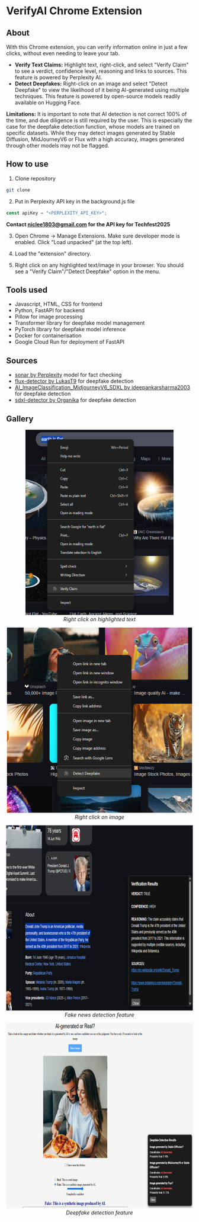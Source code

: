 # VerifyAI Chrome Extension
## About
With this Chrome extension, you can verify information online in just a few clicks, without even needing to leave your tab.
* **Verify Text Claims:** Highlight text, right-click, and select "Verify Claim" to see a verdict, confidence level, reasoning and links to sources. This feature is powered by Perplexity AI.
* **Detect Deepfakes:** Right-click on an image and select "Detect Deepfake" to view the likelihood of it being AI-generated using multiple techniques. This feature is powered by open-source models readily available on Hugging Face.

**Limitations:** It is important to note that AI detection is not correct 100% of the time, and due diligence is still required by the user. This is especially the case for the deepfake detection function, whose models are trained on specific datasets. While they may detect images generated by Stable Diffusion, MidJourneyV6 or Flux with a high accuracy, images generated through other models may not be flagged.

## How to use
1. Clone repository
``` bash
git clone
```

2. Put in Perplexity API key in the background.js file
``` javascript
const apiKey = "<PERPLEXITY_API_KEY>";
```
**Contact niclee1803@gmail.com for the API key for Techfest2025**

3. Open Chrome -> Manage Extensions. Make sure developer mode is enabled. Click "Load unpacked" (at the top left).
   
4. Load the "extension" directory.

5. Right click on any highlighted text/image in your browser. You should see a "Verify Claim"/"Detect Deepfake" option in the menu.

## Tools used
* Javascript, HTML, CSS for frontend
* Python, FastAPI for backend
* Pillow for image processing
* Transformer library for deepfake model management
* PyTorch library for deepfake model inference
* Docker for containerisation
* Google Cloud Run for deployment of FastAPI

## Sources
* [sonar by Perplexity](https://sonar.perplexity.ai/) model for fact checking
* [flux-detector by LukasT9](https://huggingface.co/LukasT9/flux-detector) for deepfake detection
* [AI_ImageClassification_MidjourneyV6_SDXL by ideepankarsharma2003](https://huggingface.co/ideepankarsharma2003/AI_ImageClassification_MidjourneyV6_SDXL) for deepfake detection
* [sdxl-detector by Organika](https://huggingface.co/Organika/sdxl-detector) for deepfake detection

## Gallery
<p align="center">
  <img src="screenshot4.png?raw=true" height="500" width="400" alt="sample" />
  <br />
  <em>Right click on highlighted text</em>
</p>  

<p align="center">
  <img src="screenshot3.png?raw=true" height="500" width="500" alt="sample" />
  <br />
  <em>Right click on image</em>
</p>  

<p align="center">
  <img src="screenshot.png?raw=true" height="500" width="750" alt="sample" />
  <br />
  <em>Fake news detection feature</em>
</p>  

<p align="center">
  <img src="screenshot2.png?raw=true" height="500" width="750" alt="sample" />
  <br />
  <em>Deepfake detection feature</em>
</p>  
